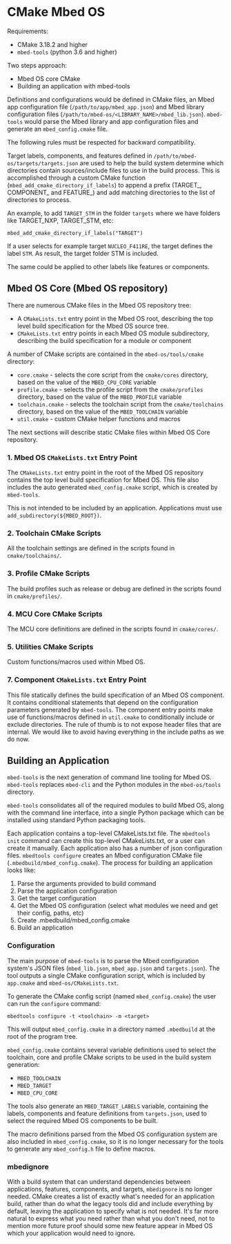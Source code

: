 # CMake Mbed OS

Requirements:
- CMake 3.18.2 and higher
- `mbed-tools` (python 3.6 and higher)

Two steps approach:

- Mbed OS core CMake
- Building an application with mbed-tools

Definitions and configurations would be defined in CMake files, an Mbed app configuration file (`/path/to/app/mbed_app.json`) and Mbed library configuration files (`/path/to/mbed-os/<LIBRARY_NAME>/mbed_lib.json`). `mbed-tools` would parse the Mbed library and app configuration files and generate an `mbed_config.cmake` file.

The following rules must be respected for backward compatibility.

Target labels, components, and features defined in `/path/to/mbed-os/targets/targets.json` are used to help the build system determine which directories contain sources/include files to use in the build process. This is accomplished through a custom CMake function (`mbed_add_cmake_directory_if_labels`) to append a prefix (TARGET_, COMPONENT_ and FEATURE_) and add matching directories to the list of directories to process.

An example, to add `TARGET_STM` in the folder `targets` where we have folders like TARGET_NXP, TARGET_STM, etc:

```
mbed_add_cmake_directory_if_labels("TARGET")
```

If a user selects for example target `NUCLEO_F411RE`, the target defines the label `STM`. As result, the target folder STM is included.

The same could be applied to other labels like features or components.

## Mbed OS Core (Mbed OS repository)

There are numerous CMake files in the Mbed OS repository tree:

* A `CMakeLists.txt` entry point in the Mbed OS root, describing the top level build specification for the Mbed OS source tree.
* `CMakeLists.txt` entry points in each Mbed OS module subdirectory, describing the build specification for a module or component

A number of CMake scripts are contained in the `mbed-os/tools/cmake` directory:
* `core.cmake` - selects the core script from the `cmake/cores` directory, based on the value of the `MBED_CPU_CORE` variable
* `profile.cmake` - selects the profile script from the `cmake/profiles` directory, based on the value of the `MBED_PROFILE` variable
* `toolchain.cmake` - selects the toolchain script from the `cmake/toolchains` directory, based on the value of the `MBED_TOOLCHAIN` variable
* `util.cmake` - custom CMake helper functions and macros

The next sections will describe static CMake files within Mbed OS Core repository.

### 1. Mbed OS `CMakeLists.txt` Entry Point

The `CMakeLists.txt` entry point in the root of the Mbed OS repository contains the top level build specification for Mbed OS. This file also includes the auto generated `mbed_config.cmake` script, which is created by `mbed-tools`.

This is not intended to be included by an application. Applications must use `add_subdirectory(${MBED_ROOT})`.

### 2. Toolchain CMake Scripts

All the toolchain settings are defined in the scripts found in `cmake/toolchains/`.

### 3. Profile CMake Scripts

The build profiles such as release or debug are defined in the scripts found in `cmake/profiles/`.

### 4. MCU Core CMake Scripts

The MCU core definitions are defined in the scripts found in `cmake/cores/`.

### 5. Utilities CMake Scripts

Custom functions/macros used within Mbed OS.

### 7. Component `CMakeLists.txt` Entry Point

This file statically defines the build specification of an Mbed OS component. It contains conditional statements that depend on the configuration parameters generated by `mbed-tools`. The component entry points make use of functions/macros defined in `util.cmake` to conditionally include or exclude directories.
The rule of thumb is to not expose header files that are internal. We would like to avoid having everything in the include paths as we do now.

## Building an Application

`mbed-tools` is the next generation of command line tooling for Mbed OS. `mbed-tools` replaces `mbed-cli` and the Python modules in the `mbed-os/tools` directory.

`mbed-tools` consolidates all of the required modules to build Mbed OS, along with the command line interface, into a single Python package which can be installed using standard Python packaging tools.

Each application contains a top-level CMakeLists.txt file. The `mbedtools init` command can create this top-level CMakeLists.txt, or a user can create it manually. Each application also has a number of json configuration files. `mbedtools configure` creates an Mbed configuration CMake file (`.mbedbuild/mbed_config.cmake`). The process for building an application looks like:

1. Parse the arguments provided to build command
1. Parse the application configuration
1. Get the target configuration
1. Get the Mbed OS configuration (select what modules we need and get their config, paths, etc)
1. Create .mbedbuild/mbed_config.cmake
1. Build an application

### Configuration

The main purpose of `mbed-tools` is to parse the Mbed configuration system's JSON files (`mbed_lib.json`, `mbed_app.json` and `targets.json`). The tool outputs a single CMake configuration script, which is included by `app.cmake` and `mbed-os/CMakeLists.txt`.

To generate the CMake config script (named `mbed_config.cmake`) the user can run the `configure` command:

`mbedtools configure -t <toolchain> -m <target>`

This will output `mbed_config.cmake` in a directory named `.mbedbuild` at the root of the program tree.

`mbed_config.cmake` contains several variable definitions used to select the toolchain, core and profile CMake scripts to be used in the build system generation:
* `MBED_TOOLCHAIN`
* `MBED_TARGET`
* `MBED_CPU_CORE`

The tools also generate an `MBED_TARGET_LABELS` variable, containing the labels, components and feature definitions from `targets.json`, used to select the required Mbed OS components to be built.

The macro definitions parsed from the Mbed OS configuration system are also included in `mbed_config.cmake`, so it is no longer necessary for the tools to generate any `mbed_config.h` file to define macros.

### mbedignore

With a build system that can understand dependencies between applications, features, components, and targets, `mbedignore` is no longer needed. CMake creates a list of exactly what's needed for an application build, rather than do what the legacy tools did and include everything by default, leaving the application to specify what is not needed. It's far more natural to express what you need rather than what you don't need, not to mention more future proof should some new feature appear in Mbed OS which your application would need to ignore.
